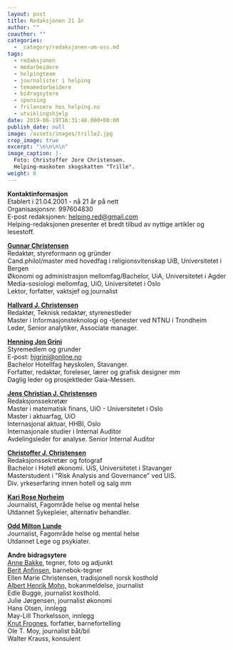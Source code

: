 ```yaml
---
layout: post
title: Redaksjonen 21 år
author: ""
coauthor: ""
categories:
  - _category/redaksjonen-om-oss.md
tags:
  - redaksjonen
  - medarbeidere
  - helpingteam
  - journalister i helping
  - temamedarbeidere
  - bidragsytere
  - sponsing
  - frilansere hos helping.no
  - utviklingshjelp
date: 2019-06-19T16:31:48.000+00:00
publish_date: null
image: /assets/images/trille2.jpg
crop_image: true
excerpt: "\n\n\n\n"
image_caption: |-
  Foto: Christoffer Jore Christensen.
  Helping-maskoten skogskatten "Trille".
weight: 8
---
```

**Kontaktinformasjon**  
Etablert i 21.04.2001 - nå 21 år på nett  
Organisasjonsnr. 997604830  
E-post redaksjonen: helping.red@gmail.com  
Helping-redaksjonen presenter et bredt tilbud av nyttige artikler og lesestoff.

[**Gunnar Christensen**](https://helping.no/author/gunnar-christensen)  
Redaktør, styreformann og gründer  
Cand.philol/master med hovedfag i religionsvitenskap UiB, Universitetet i Bergen  
Økonomi og administrasjon mellomfag/Bachelor, UiA, Universitetet i Agder  
Media-sosiologi mellomfag, UiO, Universitetet i Oslo  
Lektor, forfatter, vaktsjef og journalist

[**Hallvard J. Christensen**](https://helping.no/author/hallvard-j-christensen)  
Redaktør, Teknisk redaktør, styrenestleder  
Master i Informasjonsteknologi og -tjenester ved NTNU i Trondheim  
Leder, Senior analytiker, Associate manager.

[**Henning Jon Grini**](https://helping.no/author/henning-j-grini)  
Styremedlem og grunder  
E-post: [hjgrini@online.no](mailto:hjgrini@online.no)  
Bachelor Hotellfag høyskolen, Stavanger.  
Forfatter, redaktør, foreleser, lærer og grafisk designer mm  
Daglig leder og prosjektleder Gaia-Messen.

[**Jens Christian J. Christensen**](https://helping.no/author/jens-christian-jore-christensen)  
Redaksjonssekretær  
Master i matematisk finans, UiO - Universitetet i Oslo  
Master i aktuarfag, UiO  
Internasjonal aktuar, HHBI, Oslo  
Internasjonale studier i Internal Auditor  
Avdelingsleder for analyse. Senior Internal Auditor

[**Christoffer J. Christensen**](https://helping.no/author/christoffer-jore-christensen)  
Redaksjonssekretær og fotograf  
Bachelor i Hotell økonomi. UiS, Universitetet i Stavanger  
Masterstudent i "Risk Analysis and Governance" ved UiS.  
Div. yrkeserfaring innen hotell og salg mm

[**Kari Rose Norheim**](https://helping.no/author/kari-rose-norheim)  
Journalist, Fagområde helse og mental helse  
Utdannet Sykepleier, alternativ behandler.

[**Odd Milton** **Lunde**](https://helping.no/author/odd-m-lunde)  
Journalist, Fagområde helse og mental helse  
Utdannet Lege og psykiater.

**Andre bidragsytere**  
[Anne Bakke](https://helping.no/author/anne-bakke "https://helping.no/author/anne-bakke"), tegner, foto og adjunkt  
[Berit Anfinsen](https://helping.no/aima), barnebok-tegner  
Ellen Marie Christensen, tradisjonell norsk kosthold  
[Albert Henrik Mohn,](https://helping.no/author/albert-henrik-mohn) bokanmeldelse, journalist  
Edle Bugge, journalist kosthold.  
Julie Jørgensen, journalist økonomi  
Hans Olsen, innlegg  
May-Lill Thorkelsson, innlegg  
[Knut Frognes](https://helping.no/lenny-rømmer), forfatter, barnefortelling  
Ole T. Moy, journalist båt/bil  
Walter Krauss, konsulent